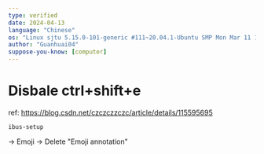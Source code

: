 ```yaml
---
type: verified
date: 2024-04-13
language: "Chinese"
os: "Linux sjtu 5.15.0-101-generic #111~20.04.1-Ubuntu SMP Mon Mar 11 15:44:43 UTC 2024 x86_64 x86_64 x86_64 GNU/Linux"
author: "Guanhuai04"
suppose-you-know: [computer]
---
```


# Disbale ctrl+shift+e

ref: https://blog.csdn.net/czczczzczc/article/details/115595695

```
ibus-setup
```

-> Emoji -> Delete "Emoji annotation"

